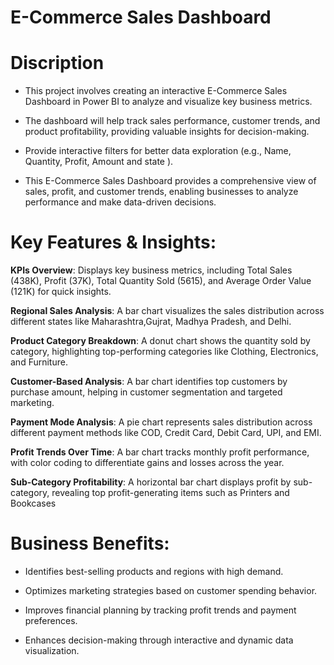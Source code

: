 # E-Commerce Sales Dashboard

# Discription

- This project involves creating an interactive E-Commerce Sales Dashboard in Power BI to analyze and visualize key business metrics. 

- The dashboard will help track sales performance, customer trends, and product profitability, providing valuable insights for decision-making.

- Provide interactive filters for better data exploration (e.g., Name, Quantity, Profit, Amount and state ).

- This E-Commerce Sales Dashboard provides a comprehensive view of sales, profit, and customer trends, enabling businesses to analyze performance and make data-driven decisions.

# Key Features & Insights:

**KPIs Overview**: Displays key business metrics, including Total Sales (438K), Profit (37K), Total Quantity Sold (5615), and Average Order Value (121K) for quick insights.

**Regional Sales Analysis**: A bar chart visualizes the sales distribution across different states like Maharashtra,Gujrat, Madhya Pradesh, and Delhi.

**Product Category Breakdown**: A donut chart shows the quantity sold by category, highlighting top-performing categories like Clothing, Electronics, and Furniture.

**Customer-Based Analysis**: A bar chart identifies top customers by purchase amount, helping in customer segmentation and targeted marketing.

**Payment Mode Analysis**: A pie chart represents sales distribution across different payment methods like COD, Credit Card, Debit Card, UPI, and EMI.

**Profit Trends Over Time**: A bar chart tracks monthly profit performance, with color coding to differentiate gains and losses across the year.

**Sub-Category Profitability**: A horizontal bar chart displays profit by sub-category, revealing top profit-generating items such as Printers and Bookcases

# Business Benefits:

- Identifies best-selling products and regions with high demand.

- Optimizes marketing strategies based on customer spending behavior.

- Improves financial planning by tracking profit trends and payment preferences.

- Enhances decision-making through interactive and dynamic data visualization.
